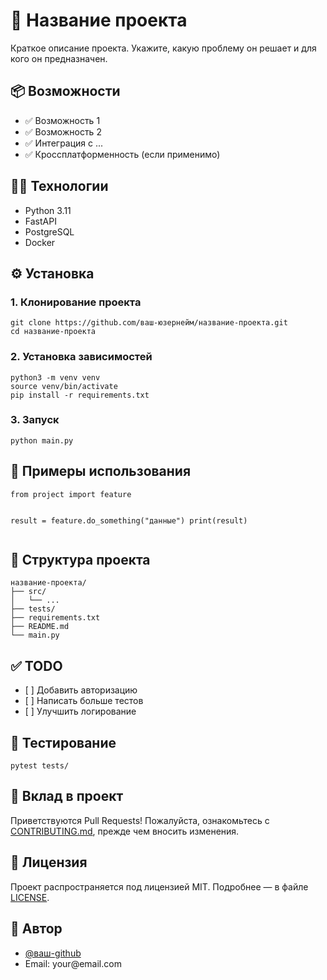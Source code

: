 <h1>🚀 Название проекта</h1>
<p>Краткое описание проекта. Укажите, какую проблему он решает и для кого он предназначен.</p>

<h2>📦 Возможности</h2>
<ul>
  <li>✅ Возможность 1</li>
  <li>✅ Возможность 2</li>
  <li>✅ Интеграция с ...</li>
  <li>✅ Кроссплатформенность (если применимо)</li>
</ul>

<h2>🧑‍💻 Технологии</h2>
<ul>
  <li>Python 3.11</li>
  <li>FastAPI</li>
  <li>PostgreSQL</li>
  <li>Docker</li>
</ul>

<h2>⚙️ Установка</h2>

<h3>1. Клонирование проекта</h3>
<pre><code>git clone https://github.com/ваш-юзернейм/название-проекта.git
cd название-проекта</code></pre>

<h3>2. Установка зависимостей</h3>
<pre><code>python3 -m venv venv
source venv/bin/activate
pip install -r requirements.txt</code></pre>

<h3>3. Запуск</h3>
<pre><code>python main.py</code></pre>

<h2>🧪 Примеры использования</h2>
<pre><code>from project import feature

result = feature.do_something("данные")
print(result)
</code></pre>

<h2>📁 Структура проекта</h2>
<pre><code>название-проекта/
├── src/
│   └── ...
├── tests/
├── requirements.txt
├── README.md
└── main.py
</code></pre>

<h2>✅ TODO</h2>
<ul>
  <li>[ ] Добавить авторизацию</li>
  <li>[ ] Написать больше тестов</li>
  <li>[ ] Улучшить логирование</li>
</ul>

<h2>🧪 Тестирование</h2>
<pre><code>pytest tests/</code></pre>

<h2>🤝 Вклад в проект</h2>
<p>Приветствуются Pull Requests! Пожалуйста, ознакомьтесь с <a href="CONTRIBUTING.md">CONTRIBUTING.md</a>, прежде чем вносить изменения.</p>

<h2>📄 Лицензия</h2>
<p>Проект распространяется под лицензией MIT. Подробнее — в файле <a href="LICENSE">LICENSE</a>.</p>

<h2>👤 Автор</h2>
<ul>
  <li><a href="https://github.com/ваш-github">@ваш-github</a></li>
  <li>Email: your@email.com</li>
</ul>

